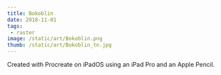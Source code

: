 ```yaml
---
title: Bokoblin
date: 2018-11-01
tags:
 - raster
image: /static/art/Bokoblin.png
thumb: /static/art/Bokoblin_tn.jpg
---
```


Created with Procreate on iPadOS using an iPad Pro and an Apple Pencil.
